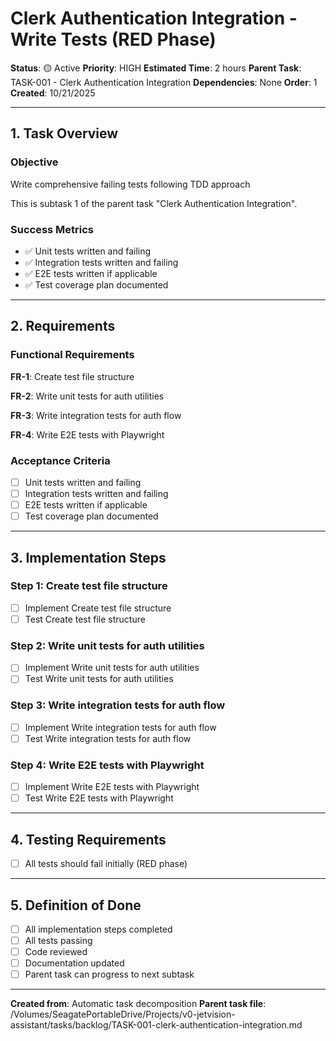 # Clerk Authentication Integration - Write Tests (RED Phase)

**Status**: 🟡 Active
**Priority**: HIGH
**Estimated Time**: 2 hours
**Parent Task**: TASK-001 - Clerk Authentication Integration
**Dependencies**: None
**Order**: 1
**Created**: 10/21/2025

---

## 1. Task Overview

### Objective
Write comprehensive failing tests following TDD approach

This is subtask 1 of the parent task "Clerk Authentication Integration".

### Success Metrics
- ✅ Unit tests written and failing
- ✅ Integration tests written and failing
- ✅ E2E tests written if applicable
- ✅ Test coverage plan documented

---

## 2. Requirements

### Functional Requirements
**FR-1**: Create test file structure

**FR-2**: Write unit tests for auth utilities

**FR-3**: Write integration tests for auth flow

**FR-4**: Write E2E tests with Playwright

### Acceptance Criteria
- [ ] Unit tests written and failing
- [ ] Integration tests written and failing
- [ ] E2E tests written if applicable
- [ ] Test coverage plan documented

---

## 3. Implementation Steps

### Step 1: Create test file structure
- [ ] Implement Create test file structure
- [ ] Test Create test file structure

### Step 2: Write unit tests for auth utilities
- [ ] Implement Write unit tests for auth utilities
- [ ] Test Write unit tests for auth utilities

### Step 3: Write integration tests for auth flow
- [ ] Implement Write integration tests for auth flow
- [ ] Test Write integration tests for auth flow

### Step 4: Write E2E tests with Playwright
- [ ] Implement Write E2E tests with Playwright
- [ ] Test Write E2E tests with Playwright

---

## 4. Testing Requirements

- [ ] All tests should fail initially (RED phase)

---

## 5. Definition of Done

- [ ] All implementation steps completed
- [ ] All tests passing
- [ ] Code reviewed
- [ ] Documentation updated
- [ ] Parent task can progress to next subtask

---

**Created from**: Automatic task decomposition
**Parent task file**: /Volumes/SeagatePortableDrive/Projects/v0-jetvision-assistant/tasks/backlog/TASK-001-clerk-authentication-integration.md
